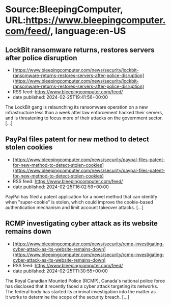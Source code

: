 # Source:BleepingComputer, URL:https://www.bleepingcomputer.com/feed/, language:en-US

## LockBit ransomware returns, restores servers after police disruption
 - [https://www.bleepingcomputer.com/news/security/lockbit-ransomware-returns-restores-servers-after-police-disruption](https://www.bleepingcomputer.com/news/security/lockbit-ransomware-returns-restores-servers-after-police-disruption)
 - RSS feed: https://www.bleepingcomputer.com/feed/
 - date published: 2024-02-25T19:41:56+00:00

The LockBit gang is relaunching its ransomware operation on a new infrastructure less than a week after law enforcement hacked their servers, and is threatening to focus more of their attacks on the government sector. [...]

## PayPal files patent for new method to detect stolen cookies
 - [https://www.bleepingcomputer.com/news/security/paypal-files-patent-for-new-method-to-detect-stolen-cookies](https://www.bleepingcomputer.com/news/security/paypal-files-patent-for-new-method-to-detect-stolen-cookies)
 - RSS feed: https://www.bleepingcomputer.com/feed/
 - date published: 2024-02-25T16:02:59+00:00

PayPal has filed a patent application for a novel method that can identify when "super-cookie" is stolen, which could improve the cookie-based authentication mechanism and limit account takeover attacks. [...]

## RCMP investigating cyber attack as its website remains down
 - [https://www.bleepingcomputer.com/news/security/rcmp-investigating-cyber-attack-as-its-website-remains-down](https://www.bleepingcomputer.com/news/security/rcmp-investigating-cyber-attack-as-its-website-remains-down)
 - RSS feed: https://www.bleepingcomputer.com/feed/
 - date published: 2024-02-25T11:30:55+00:00

The Royal Canadian Mounted Police (RCMP), Canada's national police force has disclosed that it recently faced a cyber attack targeting its networks. The federal body has started its criminal investigation into the matter as it works to determine the scope of the security breach. [...]

